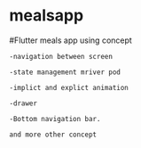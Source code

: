 # mealsapp

#Flutter meals app using concept

    -navigation between screen
    
    -state management mriver pod 
    
    -implict and explict animation
    
    -drawer
    
    -Bottom navigation bar.

    and more other concept

